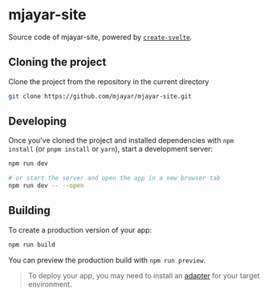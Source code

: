 # mjayar-site

Source code of mjayar-site, powered by [`create-svelte`](https://github.com/sveltejs/kit/tree/master/packages/create-svelte).

## Cloning the project

Clone the project from the repository in the current directory

```bash
git clone https://github.com/mjayar/mjayar-site.git
```

## Developing

Once you've cloned the project and installed dependencies with `npm install` (or `pnpm install` or `yarn`), start a development server:

```bash
npm run dev

# or start the server and open the app in a new browser tab
npm run dev -- --open
```

## Building

To create a production version of your app:

```bash
npm run build
```

You can preview the production build with `npm run preview`.

> To deploy your app, you may need to install an [adapter](https://kit.svelte.dev/docs/adapters) for your target environment.
